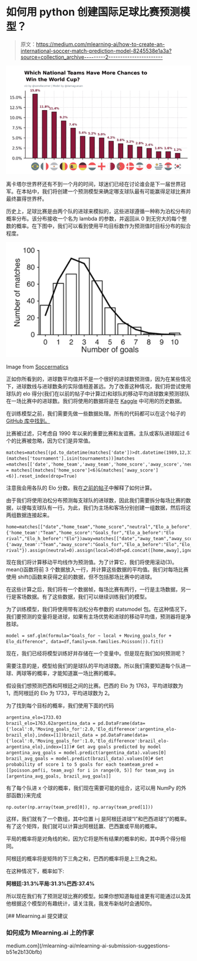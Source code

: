 # 如何用 python 创建国际足球比赛预测模型？

> 原文：<https://medium.com/mlearning-ai/how-to-create-an-international-soccer-match-prediction-model-8245538e1a3a?source=collection_archive---------2----------------------->

![](img/75b633c7c15fb8e862c57e780e79e164.png)

离卡塔尔世界杯还有不到一个月的时间，球迷们已经在讨论谁会是下一届世界冠军。在本帖中，我们将创建一个预测模型来确定哪支球队最有可能赢得足球比赛并最终赢得世界杯。

历史上，足球比赛是由两个队的进球来模拟的，这些进球遵循一种称为泊松分布的概率分布。该分布接收一个名为 lambda 的参数，并返回从 0 到无穷大的每个整数的概率。在下图中，我们可以看到使用平均目标数作为预测值时目标分布的拟合程度。

![](img/ce394c19ddd155fe6d6cbdc7daed8aac.png)

Image from [Soccermatics](https://soccermatics.readthedocs.io/en/latest/lesson5/DealingRandomness.html)

正如你所看到的，进球数平均值并不是一个很好的进球数预测值，因为在某些情况下，进球数线与进球数条的实际值相差甚远。为了改善这种情况，我们将尝试使用球队的 elo 得分(我们在以前的帖子中计算过)和球队的移动平均进球数来预测球队在一场比赛中的进球数。我们将使用的数据将是在 [Kaggle](https://www.kaggle.com/datasets/martj42/international-football-results-from-1872-to-2017) 中可用的历史数据。

在训练模型之前，我们需要先做一些数据处理。所有的代码都可以在这个帖子的 [GitHub 库中找到。](https://github.com/danielguerreros/WC-Model)

比赛被过滤，只考虑自 1990 年以来的重要比赛和友谊赛。主队或客队进球超过 6 个的比赛被忽略，因为它们是异常值。

```
matches=matches[(pd.to_datetime(matches['date'])>dt.datetime(1989,12,31))&(matches['tournament'].isin(tournaments))]matches =matches[['date','home_team','away_team','home_score','away_score','neutral','Elo_a_before','Elo_h_before']]matches = matches[(matches['home_score']<6)&(matches['away_score']<6)].reset_index(drop=True)
```

注意我会用各队的 Elo 分数。我在[之前的帖子](/mlearning-ai/how-to-calculate-elo-score-for-international-teams-using-python-66c136f01048)中解释了如何计算。

由于我们将使用泊松分布预测每支球队的进球数，因此我们需要拆分每场比赛的数据，以便每支球队有一行。为此，我们为主场和客场分别创建一组数据，然后将这两组数据连接起来。

```
home=matches[["date","home_team","home_score","neutral","Elo_a_before","Elo_h_before"]].rename(columns={'home_team':"Team","home_score":"Goals_for","Elo_a_before":"Elo rival","Elo_h_before":"Elo"})away=matches[["date","away_team","away_score","Elo_a_before","Elo_h_before"]].rename(columns={'away_team':"Team","away_score":"Goals_for","Elo_a_before":"Elo","Elo_h_before":"Elo rival"}).assign(neutral=0).assign(local=0)df=pd.concat([home,away],ignore_index=True).sort_values("date").reset_index(drop=True)
```

现在我们将计算移动平均线作为预测值。为了计算它，我们将使用滚动(3)。mean()函数将前 3 个数据放入一行，并计算这些数据的平均值。我们对每场比赛使用 shift()函数来获得之前的数据，但不包括那场比赛中的进球。

在这些计算之后，我们将有一个数据帧，每场比赛有两行，一行是主场数据，另一行是客场数据。有了这些数据，我们可以继续训练我们的模型。

为了训练模型，我们将使用带有泊松分布参数的 statsmodel 包。在这种情况下，我们要预测的变量将是进球，如果有主场优势和进球的移动平均值，预测器将是净胜球。

```
model = smf.glm(formula="Goals_for ~ local + Moving_goals_for + Elo_difference", data=df,family=sm.families.Poisson()).fit()
```

现在，我们已经将模型训练好并存储在一个变量中。但是现在我们如何预测呢？

需要注意的是，模型给我们的是球队的平均进球数。所以我们需要知道每个队进一球、两球等的概率，才能知道赢一场比赛的概率。

假设我们想预测巴西和阿根廷之间的比赛。巴西的 Elo 为 1763，平均进球数为 1，而阿根廷的 Elo 为 1733，平均进球数为 2。

为了找到每个目标的概率，我们使用下面的代码

```
argentina_elo=1733.03
brazil_elo=1763.62argentina_data = pd.DataFrame(data={'local':0,'Moving_goals_for':2.0,'Elo_difference':argentina_elo-brazil_elo},index=[1])brazil_data = pd.DataFrame(data={'local':0,'Moving_goals_for':1.0,'Elo_difference':brazil_elo-argentina_elo},index=[1])# Get avg goals predicted by model
argentina_avg_goals = model.predict(argentina_data).values[0]
brazil_avg_goals = model.predict(brazil_data).values[0]# Get probability of score 1 to 5 goals for each teamteam_pred = [[poisson.pmf(i, team_avg) for i in range(0, 5)] for team_avg in [argentina_avg_goals, brazil_avg_goals]]
```

有了每个队进 x 个球的概率，我们现在需要可能的组合，这可以用 NumPy 的外部函数}}来完成

```
np.outer(np.array(team_pred[0]), np.array(team_pred[1]))
```

这样，我们就有了一个数组，其中位置 i-j 是阿根廷进球“I”和巴西进球“j”的概率。有了这个矩阵，我们就可以计算出阿根廷赢、巴西赢或平局的概率。

平局的概率将是对角线的和，因为它将是所有结果的概率的和，其中两个得分相同。

阿根廷的概率将是矩阵的下三角之和，巴西的概率将是上三角之和。

在这种情况下，概率如下:

**阿根廷:31.3%平局:31.3%巴西:37.4%**

所以现在我们有了预测足球比赛的模型。如果你想知道每组谁更有可能通过以及其他根据这个模型的有趣统计，请关注我，我发布新帖时会通知你。

[](/mlearning-ai/mlearning-ai-submission-suggestions-b51e2b130bfb) [## Mlearning.ai 提交建议

### 如何成为 Mlearning.ai 上的作家

medium.com](/mlearning-ai/mlearning-ai-submission-suggestions-b51e2b130bfb)